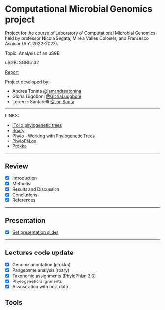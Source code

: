 # Computational Microbial Genomics project 

Project for the course of Laboratory of Computational Microbial Genomics held by professor Nicola Segata, Mireia Valles Colomer, and Francesco Asnicar (A.Y. 2022-2023).

Topic: Analysis of an uSGB

uSGB: SGB15132

[Report](https://github.com/iamandreatonina/Microbiomal_Genomics_Segata/tree/main/Report/Microbes_Genomics_Report.pdf)

Project developed by: 
  * Andrea Tonina  [@iamandreatonina](https://github.com/iamandreatonina)
  * Gloria Lugoboni [@GloriaLugoboni](https://github.com/GloriaLugoboni)
  * Lorenzo Santarelli [@Lor-Santa](https://github.com/Lor-Santa)

---

LINKS:
* [iTol x phylogenetic trees](https://itol.embl.de/)
* [Roary](https://sanger-pathogens.github.io/Roary/)
* [Phylo - Working with Phylogenetic Trees](https://biopython.org/wiki/Phylo)
* [PhyloPhLan](https://github.com/biobakery/phylophlan/wiki)
* [Prokka](https://github.com/tseemann/prokka)

---

## Review 
- [X] Introduction
- [X] Methods
- [X] Results and Discussion 
- [X] Conclusions
- [X] References 

---

## Presentation 
- [X] [Set presentation slides](https://github.com/iamandreatonina/Microbiomal_Genomics_Segata/tree/main/Presentation)

---
## Lectures code update
- [X] Genome annotation (prokka)
- [X] Pangeonme analysis (roary)
- [X] Taxonomic assignments (PhyloPhlan 3.0)
- [X] Phylogenetic alignments 
- [X] Assosciation with host data

## Tools




